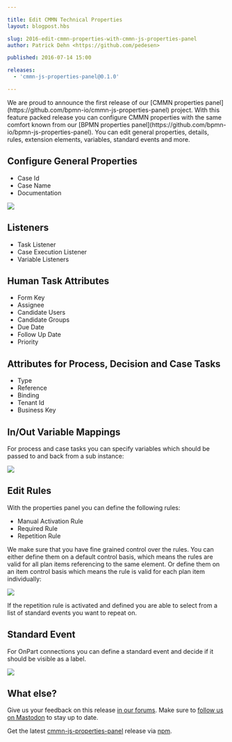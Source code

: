 ```yaml
---

title: Edit CMMN Technical Properties
layout: blogpost.hbs

slug: 2016-edit-cmmn-properties-with-cmmn-js-properties-panel
author: Patrick Dehn <https://github.com/pedesen>

published: 2016-07-14 15:00

releases:
  - 'cmmn-js-properties-panel@0.1.0'

---
```



<p class="introduction">
  We are proud to announce the first release of our [CMMN properties panel](https://github.com/bpmn-io/cmmn-js-properties-panel) project. With this feature packed release you can configure CMMN properties with the same comfort known from our [BPMN properties panel](https://github.com/bpmn-io/bpmn-js-properties-panel). You can edit general properties, details, rules, extension elements, variables, standard events and more.
</p>

<!-- continue -->

## Configure General Properties

* Case Id
* Case Name
* Documentation

<div class="figure">
  <img src="{{ assets }}/attachments/blog/2016/012-case-id.png">
</div>

## Listeners

* Task Listener
* Case Execution Listener
* Variable Listeners

## Human Task Attributes

* Form Key
* Assignee
* Candidate Users
* Candidate Groups
* Due Date
* Follow Up Date
* Priority

## Attributes for Process, Decision and Case Tasks

* Type
* Reference
* Binding
* Tenant Id
* Business Key

## In/Out Variable Mappings

For process and case tasks you can specify variables which should be passed to and back from a sub instance:

<div class="figure">
  <img src="{{ assets }}/attachments/blog/2016/012-in-mapping.png">
</div>

## Edit Rules

With the properties panel you can define the following rules:

* Manual Activation Rule
* Required Rule
* Repetition Rule

We make sure that you have fine grained control over the rules. You can either define them on a default control basis, which means the rules are valid for all plan items referencing to the same element. Or define them on an item control basis which means the rule is valid for each plan item individually:

<div class="figure">
  <img src="{{ assets }}/attachments/blog/2016/012-rules-item-control.gif">
</div>

If the repetition rule is activated and defined you are able to select from a list of standard events you want to repeat on.

## Standard Event

For OnPart connections you can define a standard event and decide if it should be visible as a label.

<div class="figure">
  <img src="{{ assets }}/attachments/blog/2016/012-standard-event.gif">
</div>


## What else?

Give us your feedback on this release [in our forums](https://forum.bpmn.io). Make sure to [follow us on Mastodon](https://fosstodon.org/@bpmn_io) to stay up to date.

Get the latest [cmmn-js-properties-panel](https://github.com/bpmn-io/cmmn-js-properties-panel) release via [npm](https://www.npmjs.com/package/cmmn-js-properties-panel).

